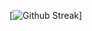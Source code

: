 [![Github Streak](https://streak-stats.demolab.com/?user=mansoorahmad-47&theme=dark&hide_border=true)]
